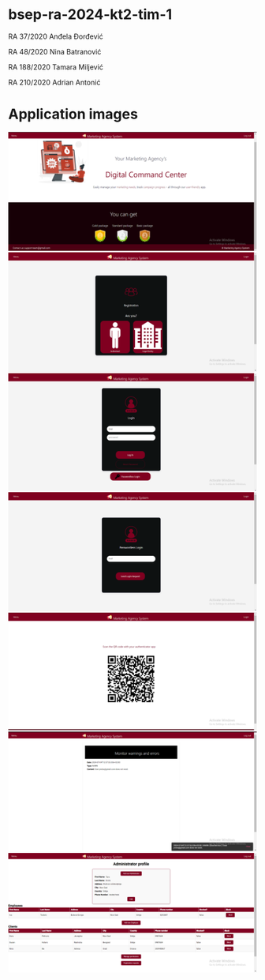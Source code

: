 # bsep-ra-2024-kt2-tim-1

RA 37/2020 Anđela Đorđević

RA 48/2020 Nina Batranović

RA 188/2020 Tamara Miljević

RA 210/2020 Adrian Antonić

# Application images
![home-page](./assets/home-page.png)
![registration](./assets/registration.png)
![login](./assets/login.png)
![paswordless-login](./assets/paswordless-login.png)
![qr-code](./assets/qr-code.png)
![monitoring](./assets/monitoring.png)
![admin-profile](./assets/admin-profile.png)
